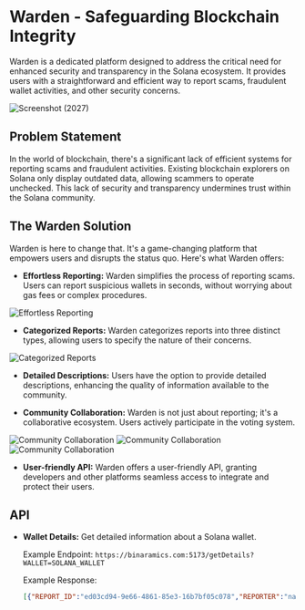 # Warden - Safeguarding Blockchain Integrity

Warden is a dedicated platform designed to address the critical need for enhanced security and transparency in the Solana ecosystem. It provides users with a straightforward and efficient way to report scams, fraudulent wallet activities, and other security concerns.

![Screenshot (2027)](https://github.com/nauriculus/Warden/assets/24634581/bf5ba8bc-4563-48ff-b5f4-21a262e7e6d3)

## Problem Statement

In the world of blockchain, there's a significant lack of efficient systems for reporting scams and fraudulent activities. Existing blockchain explorers on Solana only display outdated data, allowing scammers to operate unchecked. This lack of security and transparency undermines trust within the Solana community.

## The Warden Solution

Warden is here to change that. It's a game-changing platform that empowers users and disrupts the status quo. Here's what Warden offers:

- **Effortless Reporting:** Warden simplifies the process of reporting scams. Users can report suspicious wallets in seconds, without worrying about gas fees or complex procedures.

![Effortless Reporting](https://github.com/nauriculus/Warden/assets/24634581/fca3f81d-77eb-4cbf-834e-a720cccd5d83)

- **Categorized Reports:** Warden categorizes reports into three distinct types, allowing users to specify the nature of their concerns.

![Categorized Reports](https://github.com/nauriculus/Warden/assets/24634581/8cebe9f3-b746-4606-8522-83c2e2236689)

- **Detailed Descriptions:** Users have the option to provide detailed descriptions, enhancing the quality of information available to the community.

- **Community Collaboration:** Warden is not just about reporting; it's a collaborative ecosystem. Users actively participate in the voting system.

![Community Collaboration](https://github.com/nauriculus/Warden/assets/24634581/48b68b6d-8a24-405a-8178-9ce1f5271979)
![Community Collaboration](https://github.com/nauriculus/Warden/assets/24634581/fefa2ef8-1b88-47e0-9a1e-ada07b64275c)
![Community Collaboration](https://github.com/nauriculus/Warden/assets/24634581/5afb357c-5127-4607-93f4-f06dd27cbb5f)

- **User-friendly API:** Warden offers a user-friendly API, granting developers and other platforms seamless access to integrate and protect their users.

## API

- **Wallet Details:** Get detailed information about a Solana wallet.

  Example Endpoint: `https://binaramics.com:5173/getDetails?WALLET=SOLANA_WALLET`

  Example Response:

  ```json
  [{"REPORT_ID":"ed03cd94-9e66-4861-85e3-16b7bf05c078","REPORTER":"nau56xrowdmHF7kvnJQBTm6co2BxXAjr6ESgSZbEutc","FLAGGED_WALLET":"EAUwikTgqeHKJMaqDj17Cwb6TH3XzcXbxHSN7etGzMFt","TYPE":"exploit","DESCRIPTION":"bypassed the verification process of the Wormhole bridge on Solana $320M stolen. ","TIMESTAMP":1696766386,"STATUS":0,"VOTES":3,"VISITS":43,"VOTE_WALLETS":"[\"nau56xrowdmHF7kvnJQBTm6co2BxXAjr6ESgSZbEutc\",\"E1rid3KRQbSJZPYgbU9DfTp87RPYDcuq8y8PszqtbnSC\"]"}]
